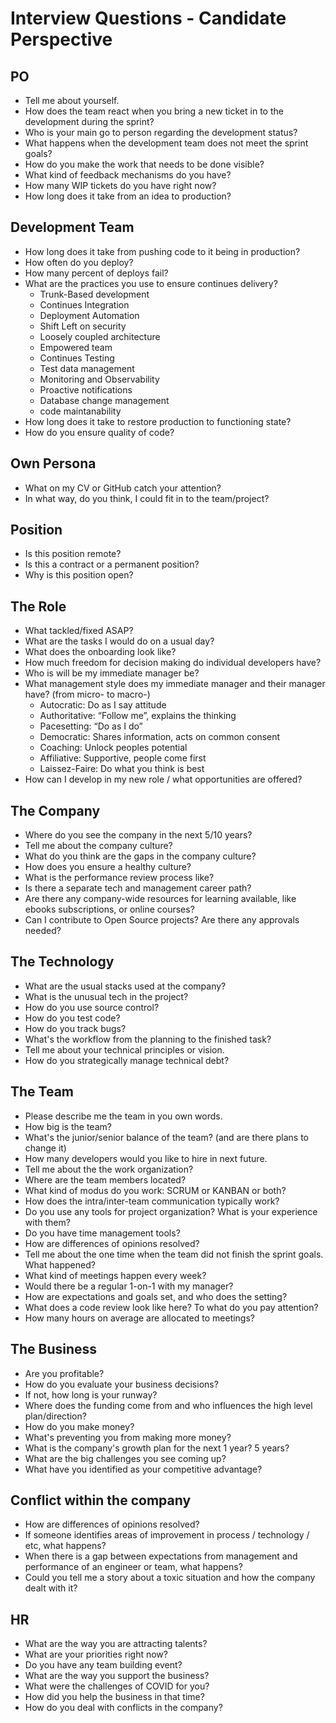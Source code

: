 # Interview Questions - Candidate Perspective
## PO
* Tell me about yourself.
* How does the team react when you bring a new ticket in to the development during the sprint?
* Who is your main go to person regarding the development status?
* What happens when the development team does not meet the sprint goals?
* How do you make the work that needs to be done visible?
* What kind of feedback mechanisms do you have?
* How many WIP tickets do you have right now?
* How long does it take from an idea to production?

## Development Team
* How long does it take from pushing code to it being in production?
* How often do you deploy?
* How many percent of deploys fail?
* What are the practices you use to ensure continues delivery?
    * Trunk-Based development
    * Continues Integration
    * Deployment Automation
    * Shift Left on security
    * Loosely coupled architecture
    * Empowered team
    * Continues Testing
    * Test data management
    * Monitoring and Observability
    * Proactive notifications
    * Database change management
    * code maintanability
* How long does it take to restore production to functioning state?
* How do you ensure quality of code?

## Own Persona
* What on my CV or GitHub catch your attention?
* In what way, do you think, I could fit in to the team/project?

## Position
* Is this position remote?
* Is this a contract or a permanent position?
* Why is this position open?

## The Role
* What tackled/fixed ASAP?
* What are the tasks I would do on a usual day?
* What does the onboarding look like?
* How much freedom for decision making do individual developers have?
* Who is will be my immediate manager be?
* What management style does my immediate manager and their manager have? (from micro- to macro-)
    * Autocratic: Do as I say attitude
    * Authoritative: “Follow me”, explains the thinking
    * Pacesetting: “Do as I do”
    * Democratic: Shares information, acts on common consent
    * Coaching: Unlock peoples potential
    * Affiliative: Supportive, people come first
    * Laissez-Faire: Do what you think is best
* How can I develop in my new role / what opportunities are offered?

## The Company
* Where do you see the company in the next 5/10 years?
* Tell me about the company culture?
* What do you think are the gaps in the company culture?
* How does you ensure a healthy culture?
* What is the performance review process like?
* Is there a separate tech and management career path?
* Are there any company-wide resources for learning available, like ebooks subscriptions, or online courses?
* Can I contribute to Open Source projects? Are there any approvals needed?

## The Technology
* What are the usual stacks used at the company?
* What is the unusual tech in the project?
* How do you use source control?
* How do you test code?
* How do you track bugs?
* What's the workflow from the planning to the finished task?
* Tell me about your technical principles or vision.
* How do you strategically manage technical debt?

## The Team
* Please describe me the team in you own words.
* How big is the team?
* What's the junior/senior balance of the team? (and are there plans to change it)
* How many developers would you like to hire in next future.
* Tell me about the the work organization?
* Where are the team members located?
* What kind of modus do you work: SCRUM or KANBAN or both?
* How does the intra/inter-team communication typically work?
* Do you use any tools for project organization? What is your experience with them?
* Do you have time management tools?
* How are differences of opinions resolved?
* Tell me about the one time when the team did not finish the sprint goals. What happened?
* What kind of meetings happen every week?
* Would there be a regular 1-on-1 with my manager?
* How are expectations and goals set, and who does the setting?
* What does a code review look like here? To what do you pay attention?
* How many hours on average are allocated to meetings?

## The Business
* Are you profitable?
* How do you evaluate your business decisions?
* If not, how long is your runway?
* Where does the funding come from and who influences the high level plan/direction?
* How do you make money?
* What's preventing you from making more money?
* What is the company's growth plan for the next 1 year? 5 years?
* What are the big challenges you see coming up?
* What have you identified as your competitive advantage?

## Conflict within the company
* How are differences of opinions resolved?
* If someone identifies areas of improvement in process / technology / etc, what happens?
* When there is a gap between expectations from management and performance of an engineer or team, what happens?
* Could you tell me a story about a toxic situation and how the company dealt with it?

## HR
* What are the way you are attracting talents?
* What are your priorities right now?
* Do you have any team building event?
* What are the way you support the business?
* What were the challenges of COVID for you?
* How did you help the business in that time?
* How do you deal with conflicts in the company?
